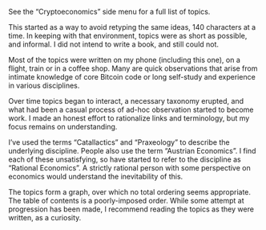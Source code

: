 See the “Cryptoeconomics” side menu for a full list of topics.

This started as a way to avoid retyping the same ideas, 140 characters at a time. In keeping with that environment, topics were as short as possible, and informal. I did not intend to write a book, and still could not.

Most of the topics were written on my phone (including this one), on a flight, train or in a coffee shop. Many are quick observations that arise from intimate knowledge of core Bitcoin code or long self-study and experience in various disciplines.

Over time topics began to interact, a necessary taxonomy erupted, and what had been a casual process of ad-hoc observation started to become work. I made an honest effort to rationalize links and terminology, but my focus remains on understanding.

I’ve used the terms “Catallactics” and “Praxeology” to describe the underlying discipline. People also use the term “Austrian Economics”. I find each of these unsatisfying, so have started to refer to the discipline as “Rational Economics”. A strictly rational person with some perspective on economics would understand the inevitability of this.

The topics form a graph, over which no total ordering seems appropriate. The table of contents is a poorly-imposed order. While some attempt at progression has been made, I recommend reading the topics as they were written, as a curiosity.